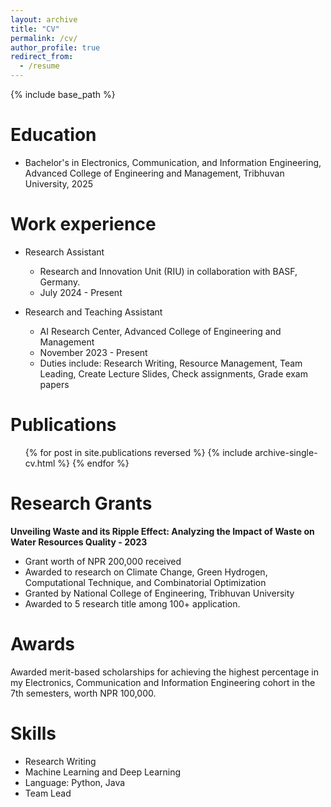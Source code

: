 ```yaml
---
layout: archive
title: "CV"
permalink: /cv/
author_profile: true
redirect_from:
  - /resume
---
```


{% include base_path %}

Education
======
* Bachelor's in Electronics, Communication, and Information Engineering, Advanced College of Engineering and Management, Tribhuvan University, 2025

Work experience
======
* Research Assistant
  * Research and Innovation Unit (RIU) in collaboration with BASF, Germany.
  * July 2024 - Present

* Research and Teaching Assistant
  * AI Research Center, Advanced College of Engineering and Management
  * November 2023 - Present
  * Duties include: Research Writing, Resource Management, Team Leading, Create Lecture Slides, Check assignments, Grade exam papers


  <!-- * Duties included: Merging pull requests -->

<!-- * Summer 2015: Research Assistant
  * GitHub University
  * Duties included: Tagging issues
  * Supervisor: Professor Git -->
  

Publications
======
  <ul>{% for post in site.publications reversed %}
    {% include archive-single-cv.html %}
  {% endfor %}</ul>

Research Grants 
======
**Unveiling Waste and its Ripple Effect: Analyzing the Impact of Waste on Water Resources Quality - 2023**
* Grant worth of NPR 200,000 received
* Awarded to research on Climate Change, Green Hydrogen, Computational Technique, and Combinatorial Optimization
* Granted by National College of Engineering, Tribhuvan University
* Awarded to 5 research title among 100+ application.

Awards 
=====
Awarded merit-based scholarships for achieving the highest percentage in my Electronics, Communication and Information Engineering cohort in the 7th semesters, worth NPR 100,000.

Skills
======
* Research Writing
* Machine Learning and Deep Learning
* Language: Python, Java
* Team Lead

  
<!-- Talks
======
  <ul>{% for post in site.talks reversed %}
    {% include archive-single-talk-cv.html  %}
  {% endfor %}</ul>
  
Teaching
======
  <ul>{% for post in site.teaching reversed %}
    {% include archive-single-cv.html %}
  {% endfor %}</ul> -->
  
<!-- Service and leadership
======
* Currently signed in to 43 different slack teams -->
